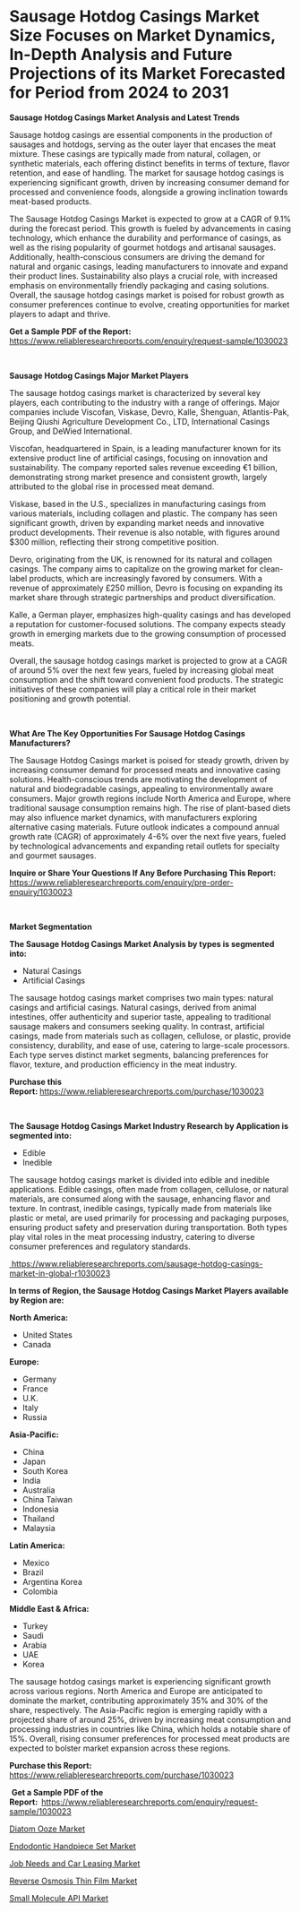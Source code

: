 <p><h1>Sausage Hotdog Casings Market Size Focuses on Market Dynamics, In-Depth Analysis and Future Projections of its Market Forecasted for Period from 2024 to 2031</h1></p><p><strong>Sausage Hotdog Casings Market Analysis and Latest Trends</strong></p>
<p><p>Sausage hotdog casings are essential components in the production of sausages and hotdogs, serving as the outer layer that encases the meat mixture. These casings are typically made from natural, collagen, or synthetic materials, each offering distinct benefits in terms of texture, flavor retention, and ease of handling. The market for sausage hotdog casings is experiencing significant growth, driven by increasing consumer demand for processed and convenience foods, alongside a growing inclination towards meat-based products.</p><p>The Sausage Hotdog Casings Market is expected to grow at a CAGR of 9.1% during the forecast period. This growth is fueled by advancements in casing technology, which enhance the durability and performance of casings, as well as the rising popularity of gourmet hotdogs and artisanal sausages. Additionally, health-conscious consumers are driving the demand for natural and organic casings, leading manufacturers to innovate and expand their product lines. Sustainability also plays a crucial role, with increased emphasis on environmentally friendly packaging and casing solutions. Overall, the sausage hotdog casings market is poised for robust growth as consumer preferences continue to evolve, creating opportunities for market players to adapt and thrive.</p></p>
<p><strong>Get a Sample PDF of the Report:&nbsp;</strong> <a href="https://www.reliableresearchreports.com/enquiry/request-sample/1030023">https://www.reliableresearchreports.com/enquiry/request-sample/1030023</a></p>
<p>&nbsp;</p>
<p><strong>Sausage Hotdog Casings Major Market Players</strong></p>
<p><p>The sausage hotdog casings market is characterized by several key players, each contributing to the industry with a range of offerings. Major companies include Viscofan, Viskase, Devro, Kalle, Shenguan, Atlantis-Pak, Beijing Qiushi Agriculture Development Co., LTD, International Casings Group, and DeWied International.</p><p>Viscofan, headquartered in Spain, is a leading manufacturer known for its extensive product line of artificial casings, focusing on innovation and sustainability. The company reported sales revenue exceeding €1 billion, demonstrating strong market presence and consistent growth, largely attributed to the global rise in processed meat demand.</p><p>Viskase, based in the U.S., specializes in manufacturing casings from various materials, including collagen and plastic. The company has seen significant growth, driven by expanding market needs and innovative product developments. Their revenue is also notable, with figures around $300 million, reflecting their strong competitive position.</p><p>Devro, originating from the UK, is renowned for its natural and collagen casings. The company aims to capitalize on the growing market for clean-label products, which are increasingly favored by consumers. With a revenue of approximately £250 million, Devro is focusing on expanding its market share through strategic partnerships and product diversification.</p><p>Kalle, a German player, emphasizes high-quality casings and has developed a reputation for customer-focused solutions. The company expects steady growth in emerging markets due to the growing consumption of processed meats.</p><p>Overall, the sausage hotdog casings market is projected to grow at a CAGR of around 5% over the next few years, fueled by increasing global meat consumption and the shift toward convenient food products. The strategic initiatives of these companies will play a critical role in their market positioning and growth potential.</p></p>
<p>&nbsp;</p>
<p><strong>What Are The Key Opportunities For Sausage Hotdog Casings Manufacturers?</strong></p>
<p><p>The Sausage Hotdog Casings market is poised for steady growth, driven by increasing consumer demand for processed meats and innovative casing solutions. Health-conscious trends are motivating the development of natural and biodegradable casings, appealing to environmentally aware consumers. Major growth regions include North America and Europe, where traditional sausage consumption remains high. The rise of plant-based diets may also influence market dynamics, with manufacturers exploring alternative casing materials. Future outlook indicates a compound annual growth rate (CAGR) of approximately 4-6% over the next five years, fueled by technological advancements and expanding retail outlets for specialty and gourmet sausages.</p></p>
<p><strong>Inquire or Share Your Questions If Any Before Purchasing This Report:</strong> <a href="https://www.reliableresearchreports.com/enquiry/pre-order-enquiry/1030023">https://www.reliableresearchreports.com/enquiry/pre-order-enquiry/1030023</a></p>
<p>&nbsp;</p>
<p><strong>Market Segmentation</strong></p>
<p><strong>The Sausage Hotdog Casings Market Analysis by types is segmented into:</strong></p>
<p><ul><li>Natural Casings</li><li>Artificial Casings</li></ul></p>
<p><p>The sausage hotdog casings market comprises two main types: natural casings and artificial casings. Natural casings, derived from animal intestines, offer authenticity and superior taste, appealing to traditional sausage makers and consumers seeking quality. In contrast, artificial casings, made from materials such as collagen, cellulose, or plastic, provide consistency, durability, and ease of use, catering to large-scale processors. Each type serves distinct market segments, balancing preferences for flavor, texture, and production efficiency in the meat industry.</p></p>
<p><strong>Purchase this Report:&nbsp;</strong><a href="https://www.reliableresearchreports.com/purchase/1030023">https://www.reliableresearchreports.com/purchase/1030023</a></p>
<p>&nbsp;</p>
<p><strong>The Sausage Hotdog Casings Market Industry Research by Application is segmented into:</strong></p>
<p><ul><li>Edible</li><li>Inedible</li></ul></p>
<p><p>The sausage hotdog casings market is divided into edible and inedible applications. Edible casings, often made from collagen, cellulose, or natural materials, are consumed along with the sausage, enhancing flavor and texture. In contrast, inedible casings, typically made from materials like plastic or metal, are used primarily for processing and packaging purposes, ensuring product safety and preservation during transportation. Both types play vital roles in the meat processing industry, catering to diverse consumer preferences and regulatory standards.</p></p>
<p><a href="https://www.reliableresearchreports.com/sausage-hotdog-casings-market-in-global-r1030023">&nbsp;https://www.reliableresearchreports.com/sausage-hotdog-casings-market-in-global-r1030023</a></p>
<p><strong>In terms of Region, the Sausage Hotdog Casings Market Players available by Region are:</strong></p>
<p>
    <p> <strong> North America: </strong>
        <ul>
            <li>United States</li>
            <li>Canada</li>
        </ul>
        </p> 
    <p> <strong> Europe: </strong>
        <ul>
            <li>Germany</li>
            <li>France</li>
            <li>U.K.</li>
            <li>Italy</li>
            <li>Russia</li>
        </ul>
        </p> 
    <p> <strong> Asia-Pacific: </strong>
        <ul>
            <li>China</li>
            <li>Japan</li>
            <li>South Korea</li>
            <li>India</li>
            <li>Australia</li>
            <li>China Taiwan</li>
            <li>Indonesia</li>
            <li>Thailand</li>
            <li>Malaysia</li>
        </ul>
        </p> 
    <p> <strong> Latin America: </strong>
        <ul>
            <li>Mexico</li>
            <li>Brazil</li>
            <li>Argentina Korea</li>
            <li>Colombia</li>
        </ul>
        </p> 
    <p> <strong> Middle East & Africa: </strong>
        <ul>
            <li>Turkey</li>
            <li>Saudi</li>
            <li>Arabia</li>
            <li>UAE</li>
            <li>Korea</li>
        </ul>
    </p>
    </p>
<p><p>The sausage hotdog casings market is experiencing significant growth across various regions. North America and Europe are anticipated to dominate the market, contributing approximately 35% and 30% of the share, respectively. The Asia-Pacific region is emerging rapidly with a projected share of around 25%, driven by increasing meat consumption and processing industries in countries like China, which holds a notable share of 15%. Overall, rising consumer preferences for processed meat products are expected to bolster market expansion across these regions.</p></p>
<p><strong>Purchase this Report: </strong><a href="https://www.reliableresearchreports.com/purchase/1030023">https://www.reliableresearchreports.com/purchase/1030023</a></p>
<p>&nbsp;<strong>Get a Sample PDF of the Report:&nbsp;&nbsp;</strong><a href="https://www.reliableresearchreports.com/enquiry/request-sample/1030023">https://www.reliableresearchreports.com/enquiry/request-sample/1030023</a></p>
<p><strong></strong></p>
<p><p><a href="https://medium.com/@lrusselljames32024/global-diatom-ooze-market-focus-on-product-type-water-based-diatom-mud-diatomite-powder-end-1a264febffad">Diatom Ooze Market</a></p><p><a href="https://medium.com/@vrahul.reportprime/future-of-innovation-global-endodontic-handpiece-set-market-growth-and-opportunities-2024-2031-3be7243a0986">Endodontic Handpiece Set Market</a></p><p><a href="https://github.com/BryceTownsendr/Market-Research-Report-List-6/blob/main/job-needs-and-car-leasing-market.md">Job Needs and Car Leasing Market</a></p><p><a href="https://issuu.com/reportprime-2/docs/reverse-osmosis-thin-film-market-si_f497eb59846c9b">Reverse Osmosis Thin Film Market</a></p><p><a href="https://www.linkedin.com/pulse/navigating-global-small-molecule-api-market-from-trends-z4o3e?trackingId=CmqYyHVUSwK9TlXnlOBaRw%3D%3D">Small Molecule API Market</a></p></p>
